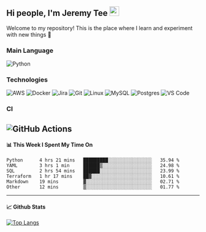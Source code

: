 ## Hi people, I'm Jeremy Tee <img src="https://media.giphy.com/media/hvRJCLFzcasrR4ia7z/giphy.gif" width="25px">

Welcome to my repository! This is the place where I learn and experiment with new things :rofl:

### Main Language
![Python](https://img.shields.io/badge/-Python-fff?&logo=python)

### Technologies

![AWS](https://img.shields.io/badge/-AWS-fff?&logo=Amazon-AWS&logoColor=232F3E)
![Docker](https://img.shields.io/badge/-Docker-fff?&logo=Docker)
![Jira](https://img.shields.io/badge/-Jira-fff?&logo=jira-software&logoColor=0052CC)
![Git](http://img.shields.io/badge/-Git-eee?style=flat-square&logo=git&logoColor=F05032)
![Linux](https://img.shields.io/badge/-Linux-fff?&logo=linux&logoColor=000)
![MySQL](https://img.shields.io/badge/mysql-fff.svg?logo=mysql&logoColor=000")
![Postgres](https://img.shields.io/badge/postgres-fff.svg?logo=postgresql&logoColor=white")
![VS Code](http://img.shields.io/badge/-VS%20Code-eee?style=flat-square&logo=visual-studio-code&logoColor=007ACC)

### CI
![GitHub Actions](https://img.shields.io/badge/githubactions-fff.svg?logo=githubactions&logoColor=white")
---

#### 📊 **This Week I Spent My Time On**
<!--START_SECTION:waka-->

```text
Python      4 hrs 21 mins   █████████░░░░░░░░░░░░░░░░   35.94 %
YAML        3 hrs 1 min     ██████▒░░░░░░░░░░░░░░░░░░   24.98 %
SQL         2 hrs 54 mins   ██████░░░░░░░░░░░░░░░░░░░   23.99 %
Terraform   1 hr 17 mins    ██▓░░░░░░░░░░░░░░░░░░░░░░   10.61 %
Markdown    19 mins         ▓░░░░░░░░░░░░░░░░░░░░░░░░   02.71 %
Other       12 mins         ▒░░░░░░░░░░░░░░░░░░░░░░░░   01.77 %
```

<!--END_SECTION:waka-->


---

#### 📈 **Github Stats**
[![Top Langs](https://github-readme-stats.vercel.app/api?username=jeremytee97&show_icons=true&count_private=true&hide_title=true&include_all_commits=true)](https://github.com/jeremytee97)
